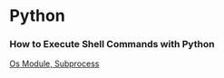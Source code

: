 # Python

### How to Execute Shell Commands with Python
[Os Module, Subprocess](https://janakiev.com/blog/python-shell-commands/)<br>
